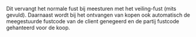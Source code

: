 Dit vervangt het normale fust bij meesturen met het veiling-fust (mits gevuld). Daarnaast wordt bij het ontvangen van kopen ook automatisch de meegestuurde fustcode van de client genegeerd en de partij fustcode gehanteerd voor de koop.